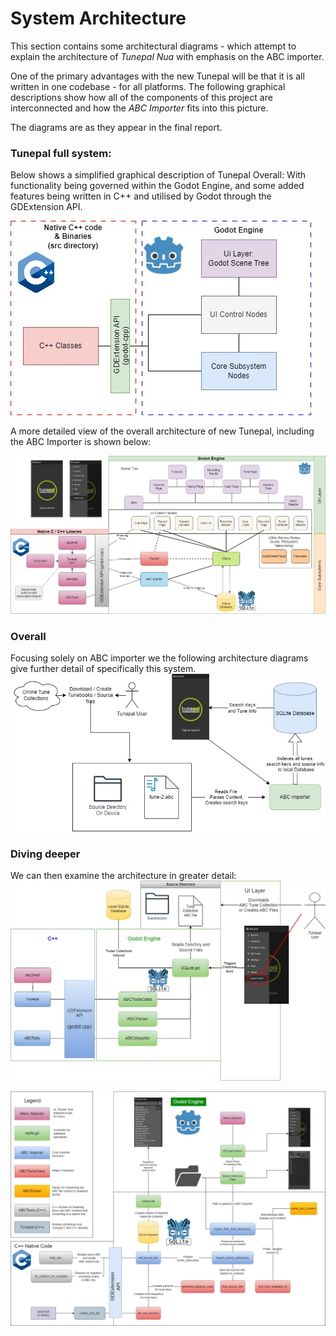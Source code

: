# System Architecture

This section contains some architectural diagrams - which attempt to explain the architecture of *Tunepal Nua* with emphasis on the ABC importer.

One of the primary advantages with the new Tunepal will be that it is all written in one codebase - for all platforms. 
The following graphical descriptions show how all of the components of this project are interconnected and how the *ABC Importer* fits into this picture.

The diagrams are as they appear in the final report.

### Tunepal full system:

Below shows a simplified graphical description of Tunepal Overall:
With functionality being governed within the Godot Engine, and some added features being written in C++ and utilised by Godot through the GDExtension API.

![full system simplified](img/full-system-simple.jpg)

A more detailed view of the overall architecture of new Tunepal, including the ABC Importer is shown below:

![full system detailed](img/ARCH_basic_overall_tpNEW3.jpg)

### Overall

Focusing solely on ABC importer we the following architecture diagrams give further detail of specifically this system.
![simple architecture](img/ABC-Importer-diagram-simple_BETTER.jpg)

### Diving deeper
We can then examine the architecture in greater detail:
![more detailed](img/ABC_import_arch_mid.jpg)


![advanced](img/advanced-abc.jpg)